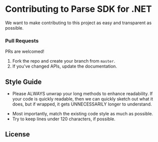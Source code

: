 # Contributing to Parse SDK for .NET

We want to make contributing to this project as easy and transparent as possible.

### Pull Requests

PRs are welcomed!

1. Fork the repo and create your branch from `master`.
2. If you've changed APIs, update the documentation.

## Style Guide

- Please ALWAYS unwrap your long methods to enhance readability. If your code is quickly readable, then we can quickly sketch out what it does, but if wrapped, it gets UNNECESSARILY longer to understand.

* Most importantly, match the existing code style as much as possible.
* Try to keep lines under 120 characters, if possible.

## License
